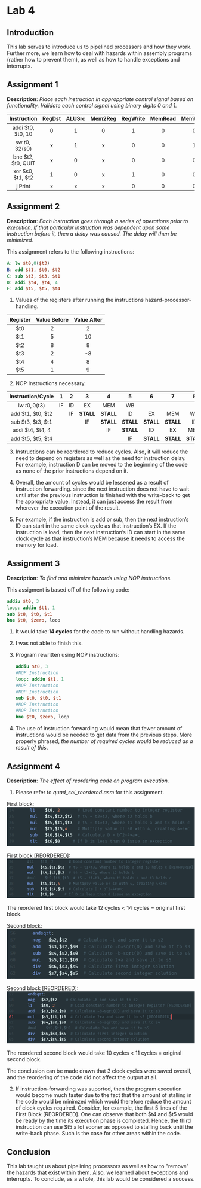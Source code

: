 # Lab 4

## Introduction

This lab serves to introduce us to pipelined processors and how they work. Further more, we learn how to deal with hazards within assembly programs
(rather how to prevent them), as well as how to handle exceptions and interrupts.

## Assignment 1
**Description**: _Place each instruction in approppriate control signal based on functionality. Validate each control signal using binary digits 0 and 1._

Instruction  | RegDst  | ALUSrc  | Mem2Reg  | RegWrite  | MemRead  | MemWrite  | Branch  |  ALUOp
:--:|:---:|:---:|:---:|:---:|:---:|:---:|:---:|:--:
addi $t0, $t0, 10  | 0  | 1  | 0  | 1  | 0  | 0  | 0  | 00
sw $t0, 32($s0)  | x  |  1 | x  |  0 |  0 | 1  |  0 |  00
bne $t2, $t0, QUIT  | x  | 0  | x  | 0  | 0  |  0 |  1 |  01
xor $s0, $t1, $t2  |  1 | 0  |  x | 1  |  0 | 0  |  0 | 10
j Print  |  x | x  |  x | 0  | 0  | 0  |  0 |  00
## Assignment 2
**Description**: _Each instruction goes through a series of operations prior to execution. If that particular instruction was dependent upon some instruction before it, then a delay was caused. The delay will then be minimized._

This assignment refers to the following instructions:  
```MIPS
A: lw $t0,0($t3)  
B: add $t1, $t0, $t2  
C: sub $t3, $t3, $t1  
D: addi $t4, $t4, 4  
E: add $t5, $t5, $t4  
```

1. Values of the registers after running the instructions hazard-processor-handling.

Register  | Value Before  |  Value After
:--:|:---:|:--:
$t0  |  2 |  2
$t1  | 5  |  10
$t2  | 8  |  8
$t3  | 2  |  -8
$t4  | 4 |  8
$t5  | 1 |  9  

2. NOP Instructions necessary.

Instruction/Cycle  | 1  | 2  | 3  | 4  | 5  | 6  | 7  | 8  | 9  | 10  | 11  |  12
:--:|:---:|:---:|:---:|:---:|:---:|:---:|:---:|:---:|:---:|:---:|:---:|:--:
lw $t0, 0($t3)  | IF  | ID  | EX  | MEM  | WB  |   |   |   |   |   |   |  
add $t1, $t0, $t2  |   | IF  | **STALL**  | **STALL**  | ID  | EX  | MEM  | WB  |   |   |   |  
sub $t3, $t3, $t1  |   |   | IF  | **STALL**  | **STALL**  | **STALL**  | **STALL**  | ID  | EX  | MEM  | WB |  
addi $t4, $t4, 4  |   |   |   | IF  | **STALL**  | ID  | EX  |  MEM | WB  |   |   |  
add $t5, $t5, $t4  |   |   |   |   | IF  | **STALL**  | **STALL**  | **STALL**  | ID  |  EX | MEM  |  WB  

3. Instructions can be reordered to reduce cycles. Also, it will reduce the need to depend on registers as well as the need for instruction delay. For example, instruction D can be moved to the beginning of the code as none of the prior instructions depend on it.

4. Overall, the amount of cycles would be lessened as a result of instruction forwarding. since the next instruction does not have to wait until after the previous instruction is finished with the write-back to get the appropriate value. Instead, it can just access the result from wherever the execution point of the result.

5. For example, if the instruction is add or sub, then the next instruction’s ID can start in the same clock cycle as that instruction’s EX. If the instruction is load, then the next instruction’s ID can start in the same clock cycle as that instruction’s MEM because it needs to access the memory for load.


## Assignment 3

**Description**: _To find and minimize hazards using NOP instructions._

This assigment is based off of the following code:

```MIPS
addiu $t0, 3
loop: addiu $t1, 1
sub $t0, $t0, $t1
bne $t0, $zero, loop
```

1. It would take **14 cycles** for the code to run without handling hazards.

2. I was not able to finish this.

3. Program rewritten using NOP instructions:

    ```MIPS
    addiu $t0, 3
    #NOP Instruction
    loop: addiu $t1, 1
    #NOP Instruction
    #NOP Instruction
    sub $t0, $t0, $t1
    #NOP Instruction
    #NOP Instruction
    bne $t0, $zero, loop
    ```

4. The use of instruction forwarding would mean that fewer amount of instructions would be needed to get data from the previous steps. More properly phrased, *the number of required cycles would be reduced as a result of this*.

## Assignment 4

**Description**: _The effect of reordering code on program execution._

1. Please refer to *quad_sol_reordered.asm* for this assignment.

  First block:  
  ![First Block](block1.PNG)

  First block [REORDERED]:  
  ![First Block REORDERED](block1new.PNG)

  The reordered first block would take 12 cycles < 14 cycles = original first block.

  Second block:  
  ![Second Block](block2.PNG)

  Second block [REORDERED]:  
  ![Second Block REORDERED](block2new.PNG)

  The reordered second block would take 10 cycles < 11 cycles = original second block.

  The conclusion can be made drawn that 3 clock cycles were saved overall, and the reordering of the code did not affect the output at all.

2. If instruction-forwarding was suported, then the program execution would become much faster due to the fact that the amount of stalling in the code would be minimzed which would therefore reduce the amount of clock cycles required.
Consider, for example, the first 5 lines of the First Block [REORDERED]. One can observe that both $t4 and $t5 would be ready by the time its execution phase is completed. Hence, the third instruction can use $t5 a lot sooner as opposed to stalling back until the write-back phase. Such is the case for other areas within the code.

## Conclusion

This lab taught us about pipelining processors as well as how to "remove" the hazards that exist within them. Also, we learned about exceptions and interrupts. To conclude, as a whole, this lab would be considered a success.
